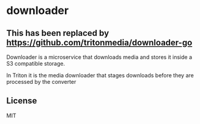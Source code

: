 # downloader

## This has been replaced by https://github.com/tritonmedia/downloader-go

Downloader is a microservice that downloads media and stores it inside a S3 compatible storage.

In Triton it is the media downloader that stages downloads before they are processed by the converter

## License

MIT
